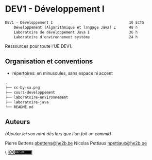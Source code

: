 # DEV1 - Développement I

```
DEV1 - Développement I                                   10 ECTS
    Développement (Algorithmique et langage Java) I      48 h
    Laboratoire de développement Java I                  36 h
    Laboratoire d'environnement système                  24 h
```

Ressources pour toute l'UE DEV1. 

## Organisation et conventions

- répertoires: en minuscules, sans espace ni accent


```
.
├── cc-by-sa.png
├── cours-developpement
├── laboratoire-environnement
├── laboratoire-java
└── README.md
```





## Auteurs

*(Ajouter ici son nom dès lors que l'on fait un commit)*

Pierre Bettens <pbettens@he2b.be> 
Nicolas Pettiaux <npettiaux@he2b.be>



\ ![](cc-by-sa.png)
